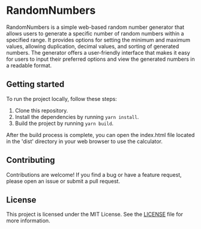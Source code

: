 # RandomNumbers

RandomNumbers is a simple web-based random number generator that allows users to generate a specific number of random numbers within a specified range. It provides options for setting the minimum and maximum values, allowing duplication, decimal values, and sorting of generated numbers. The generator offers a user-friendly interface that makes it easy for users to input their preferred options and view the generated numbers in a readable format.

## Getting started

To run the project locally, follow these steps:

1. Clone this repository.
2. Install the dependencies by running `yarn install`.
3. Build the project by running `yarn build`.

After the build process is complete, you can open the index.html file located in the 'dist' directory in your web browser to use the calculator.

## Contributing

Contributions are welcome! If you find a bug or have a feature request, please open an issue or submit a pull request.

## License

This project is licensed under the MIT License. See the [LICENSE](./LICENSE) file for more information.
